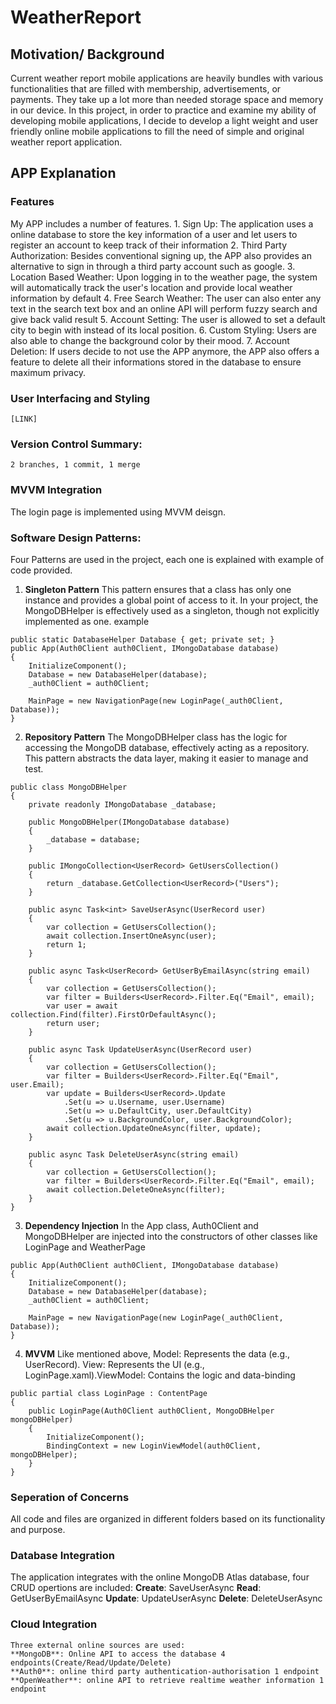 # WeatherReport

## Motivation/ Background

Current weather report mobile applications are heavily bundles with various functionalities that are filled with membership, advertisements, or payments. They take up a lot more than needed storage space and memory in our device. In this project, in order to practice and examine my ability of developing mobile applications, I decide to develop a light weight and user friendly online mobile applications to fill the need of simple and original weather report application.

## APP Explanation

### Features
  My APP includes a number of features. 
    1. Sign Up: 
        The application uses a online database to store the key information of a user and let users to register an account to keep track of their information
    2. Third Party Authorization: 
        Besides conventional signing up, the APP also provides an alternative to sign in through a third party account such as google.
    3. Location Based Weather: 
        Upon logging in to the weather page, the system will automatically track the user's location and provide local weather information by default
    4. Free Search Weather: 
        The user can also enter any text in the search text box and an online API will perform fuzzy search and give back valid result
    5. Account Setting: 
        The user is allowed to set a default city to begin with instead of its local position. 
    6. Custom Styling: 
        Users are also able to change the background color by their mood. 
    7. Account Deletion: 
        If users decide to not use the APP anymore, the APP also offers a feature to delete all their informations stored in the database to ensure maximum privacy.

### User Interfacing and Styling
    [LINK]


### Version Control Summary:
    2 branches, 1 commit, 1 merge

### MVVM Integration
  The login page is implemented using MVVM deisgn.

### Software Design Patterns: 
  Four Patterns are used in the project, each one is explained with example of code provided. 
  1. **Singleton Pattern**
    This pattern ensures that a class has only one instance and provides a global point of access to it. In your project, the MongoDBHelper is effectively used as a singleton, though not explicitly implemented as one.
    example
  ```
  public static DatabaseHelper Database { get; private set; }
  public App(Auth0Client auth0Client, IMongoDatabase database)
  {
      InitializeComponent();
      Database = new DatabaseHelper(database);
      _auth0Client = auth0Client;
  
      MainPage = new NavigationPage(new LoginPage(_auth0Client, Database));
  }
  ```
  2. **Repository Pattern**
  The MongoDBHelper class has the logic for accessing the MongoDB database, effectively acting as a repository. This pattern abstracts the data layer, making it easier to manage and test.
  ```
  public class MongoDBHelper
  {
      private readonly IMongoDatabase _database;
  
      public MongoDBHelper(IMongoDatabase database)
      {
          _database = database;
      }
  
      public IMongoCollection<UserRecord> GetUsersCollection()
      {
          return _database.GetCollection<UserRecord>("Users");
      }
  
      public async Task<int> SaveUserAsync(UserRecord user)
      {
          var collection = GetUsersCollection();
          await collection.InsertOneAsync(user);
          return 1;
      }
  
      public async Task<UserRecord> GetUserByEmailAsync(string email)
      {
          var collection = GetUsersCollection();
          var filter = Builders<UserRecord>.Filter.Eq("Email", email);
          var user = await collection.Find(filter).FirstOrDefaultAsync();
          return user;
      }
  
      public async Task UpdateUserAsync(UserRecord user)
      {
          var collection = GetUsersCollection();
          var filter = Builders<UserRecord>.Filter.Eq("Email", user.Email);
          var update = Builders<UserRecord>.Update
              .Set(u => u.Username, user.Username)
              .Set(u => u.DefaultCity, user.DefaultCity)
              .Set(u => u.BackgroundColor, user.BackgroundColor);
          await collection.UpdateOneAsync(filter, update);
      }
  
      public async Task DeleteUserAsync(string email)
      {
          var collection = GetUsersCollection();
          var filter = Builders<UserRecord>.Filter.Eq("Email", email);
          await collection.DeleteOneAsync(filter);
      }
  }
  ```
  3. **Dependency Injection**
  In the App class, Auth0Client and MongoDBHelper are injected into the constructors of other classes like LoginPage and WeatherPage
  ```
  public App(Auth0Client auth0Client, IMongoDatabase database)
  {
      InitializeComponent();
      Database = new DatabaseHelper(database);
      _auth0Client = auth0Client;
  
      MainPage = new NavigationPage(new LoginPage(_auth0Client, Database));
  }
  ```
  4. **MVVM**
  Like mentioned above, Model: Represents the data (e.g., UserRecord). View: Represents the UI (e.g., LoginPage.xaml).ViewModel: Contains the logic and data-binding
  ```
  public partial class LoginPage : ContentPage
  {
      public LoginPage(Auth0Client auth0Client, MongoDBHelper mongoDBHelper)
      {
          InitializeComponent();
          BindingContext = new LoginViewModel(auth0Client, mongoDBHelper);
      }
  }
  ```

  ### Seperation of Concerns
  All code and files are organized in different folders based on its functionality and purpose.

  ### Database Integration
  The application integrates with the online MongoDB Atlas database, four CRUD opertions are included:
    **Create**: SaveUserAsync
    **Read**: GetUserByEmailAsync
    **Update**: UpdateUserAsync
    **Delete**: DeleteUserAsync


  ### Cloud Integration
    Three external online sources are used:
    **MongoDB**: Online API to access the database 4 endpoints(Create/Read/Update/Delete)
    **Auth0**: online third party authentication-authorisation 1 endpoint
    **OpenWeather**: online API to retrieve realtime weather information 1 endpoint

    
    
